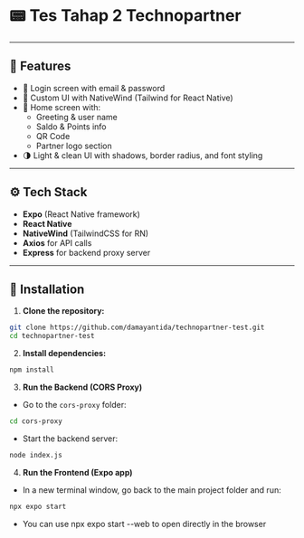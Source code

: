 # 📟 Tes Tahap 2 Technopartner

---

## 🚀 Features

- 🔐 Login screen with email & password
- 🎨 Custom UI with NativeWind (Tailwind for React Native)
- 👤 Home screen with:
  - Greeting & user name
  - Saldo & Points info
  - QR Code
  - Partner logo section
- 🌗 Light & clean UI with shadows, border radius, and font styling

---

## ⚙️ Tech Stack

- **Expo** (React Native framework)
- **React Native**
- **NativeWind** (TailwindCSS for RN)
- **Axios** for API calls
- **Express** for backend proxy server

---

## 🔧 Installation

1. **Clone the repository:**

```bash
git clone https://github.com/damayantida/technopartner-test.git
cd technopartner-test
```

2. **Install dependencies:**

```bash
npm install
```

3. **Run the Backend (CORS Proxy)**

- Go to the `cors-proxy` folder:

```bash
cd cors-proxy
```

- Start the backend server:

```bash
node index.js
```

4. **Run the Frontend (Expo app)**

- In a new terminal window, go back to the main project folder and run:

```bash
npx expo start
```

- You can use npx expo start --web to open directly in the browser
